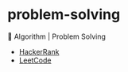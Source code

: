 # problem-solving
🚀 Algorithm | Problem Solving

- [HackerRank](./hackerrank/README.md)
- [LeetCode](./leecode/README.md)

